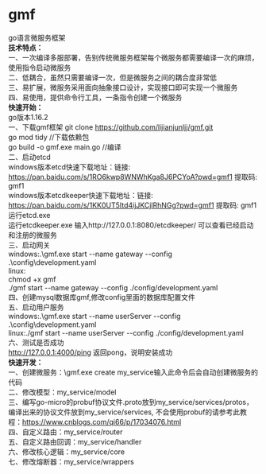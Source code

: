 # gmf
go语言微服务框架  
**技术特点：**    
一、一次编译多服部署，告别传统微服务框架每个微服务都需要编译一次的麻烦，使用指令启动微服务  
二、低耦合，虽然只需要编译一次，但是微服务之间的耦合度非常低  
三、易扩展，微服务采用面向抽象接口设计，实现接口即可实现一个微服务  
四、易使用，提供命令行工具，一条指令创建一个微服务  
**快速开始：**  
go版本1.16.2  
一、下载gmf框架
git clone https://github.com/lijianjunljj/gmf.git  
go mod tidy //下载依赖包  
go build -o gmf.exe main.go //编译  
二、启动etcd  
windows版本etcd快速下载地址：链接: https://pan.baidu.com/s/1RO6kwp8WNWhKga8J6PCYoA?pwd=gmf1 提取码: gmf1  
windows版本etcdkeeper快速下载地址：链接: https://pan.baidu.com/s/1KK0UT5Itd4ijJKCjlRhNGg?pwd=gmf1 提取码: gmf1  
运行etcd.exe  
运行etcdkeeper.exe 输入http://127.0.0.1:8080/etcdkeeper/ 可以查看已经启动和注册的微服务  
三、启动网关  
windows:.\gmf.exe start --name gateway  --config .\config\development.yaml  
linux:  
chmod +x gmf  
./gmf start --name gateway  --config ./config/development.yaml  
四、创建mysql数据库gmf,修改config里面的数据库配置文件  
五、启动用户服务  
windows:.\gmf.exe start --name  userServer  --config .\config\development.yaml  
linux:./gmf start --name userServer  --config ./config/development.yaml  
六、测试是否成功  
http://127.0.0.1:4000/ping 返回pong，说明安装成功  
**快速开发：**    
一、创建微服务：\gmf.exe create my_service输入此命令后会自动创建微服务的代码  
二、修改模型：my_service/model  
三、编写go-micro的probuf协议文件.proto放到my_service/services/protos，编译出来的协议文件放到my_service/services,
不会使用probuf的请参考此教程：https://www.cnblogs.com/qi66/p/17034076.html  
四、自定义路由：my_service/router  
五、自定义路由回调：my_service/handler  
六、修改核心逻辑：my_service/core  
七、修改熔断器：my_service/wrappers  